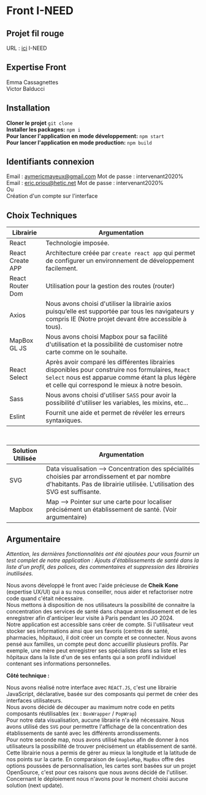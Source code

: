# Front I-NEED  
  
## Projet fil rouge  
URL : [ici](http://localhost:3000/) I-NEED  

## Expertise Front  
Emma Cassagnettes  
Victor Balducci  

## Installation

**Cloner le projet**
`git clone`<br/>
**Installer les packages:**
`npm i`<br/>
**Pour lancer l'application en mode développement:**
`npm start`<br/>
**Pour lancer l'application en mode production:**
`npm build`<br/>

## Identifiants connexion 

Email : aymericmayeux@gmail.com Mot de passe : intervenant2020% <br/>
Email : eric.priou@hetic.net Mot de passe : intervenant2020%  <br/>
Ou  <br/>
Création d'un compte sur l'interface  

## Choix Techniques  
| Librairie | Argumentation |  
| --- | --- |  
| React |Technologie imposée.|  
| React Create APP | Architecture créée par `create react app` qui permet de configurer un environnement de développement facilement. |  
| React Router Dom | Utilisation pour la gestion des routes (router)|  
| Axios | Nous avons choisi d'utiliser la librairie axios puisqu’elle est supportée par tous les navigateurs y compris IE (Notre projet devant être accessible à tous).|  
| MapBox GL JS | Nous avons choisi Mapbox pour sa facilité d'utilisation et la possibilité de customiser notre carte comme on le souhaite. |  
| React Select | Après avoir comparé les différentes librairies disponibles pour construire nos formulaires, `React Select` nous est apparue comme étant la plus légère et celle qui correspond le mieux à notre besoin. |  
| Sass | Nous avons choisi d'utiliser `SASS` pour avoir la possibilité d'utiliser les variables, les mixins, etc... |  
| Eslint | Fournit une aide et permet de révéler les erreurs syntaxiques. |  

<br/>

| Solution Utilisée | Argumentation |  
| --- | --- |  
| SVG | Data visualisation --> Concentration des spécialités choisies par arrondissement et par nombre d'habitants. Pas de librairie utilisée. L'utilisation des SVG est suffisante.|  
| Mapbox | Map --> Pointer sur une carte pour localiser précisément un établissement de santé. (Voir argumentaire)|  


## Argumentaire  
*Attention, les dernières fonctionnalités ont été ajoutées pour vous fournir un test complet de notre application : Ajouts d'établissements de santé dans la liste d'un profil, des polices, des commentaires et suppression des librairies inutilisées.*  
  
Nous avons développé le front avec l'aide précieuse de **Cheik Kone** (expertise UX/UI) qui a su nous conseiller, nous aider et refactoriser notre code quand c'était nécessaire.  
Nous mettons à disposition de nos utilisateurs la possibilité de connaitre la concentration des services de santé dans chaque arrondissement et de les enregistrer afin d'anticiper leur visite à Paris pendant les JO 2024.  
Notre application est accessible sans créer de compte. Si l'utilisateur veut stocker ses informations ainsi que ses favoris (centres de santé, pharmacies, hôpitaux), il doit créer un compte et se connecter. Nous avons pensé aux familles, un compte peut donc accueillir plusieurs profils. Par exemple, une mère peut enregistrer ses spécialistes dans sa liste et les hôpitaux dans la liste d'un de ses enfants qui a son profil individuel contenant ses informations personnelles.

**Côté technique :**  

Nous avons réalisé notre interface avec `REACT.JS`, c'est une librairie JavaScript, déclarative, basée sur des composants qui permet de créer des interfaces utilisateurs.  
Nous avons décidé de découper au maximum notre code en petits composants réutilisables (ex : `BoxWrapper` / `PopWrap`)  
Pour notre data visualisation, aucune librairie n'a été nécessaire. Nous avons utilisé des `SVG` pour permettre l'affichage de la concentration des établissements de santé avec les différents arrondissements.  
Pour notre seconde map, nous avons utilisé `Mapbox` afin de donner à nos utilisateurs la possibilité de trouver précisément un établissement de santé.  
Cette librairie nous a permis de gérer au mieux la longitude et la latitude de nos points sur la carte. En comparaison de `GoogleMap`,  `MapBox` offre des options poussées de personnalisation, les cartes sont basées sur un projet OpenSource, c'est pour ces raisons que nous avons décidé de l'utiliser.  
Concernant le déploiement nous n'avons pour le moment choisi aucune solution (next update).